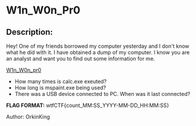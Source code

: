 
# W1n_W0n_Pr0
## Description:
Hey! One of my friends borrowed my computer yesterday and I don't know what he did with it. I have obtained a dump of my computer. I know you are an analyst and want you to find out some information for me.

[W1n_W0n_pr0](https://drive.google.com/file/d/1frwEYsDzRw7_6OBGLJDV_aPUmIbxgUlm/view?usp=sharing)

* How many times is calc.exe exeuted?
* How long is mspaint.exe being used?
* There was a USB device connected to PC. When was it last connected?

**FLAG FORMAT:** wtfCTF{count_MM:SS_YYYY-MM-DD_HH:MM:SS}

Author: OrkinKing

